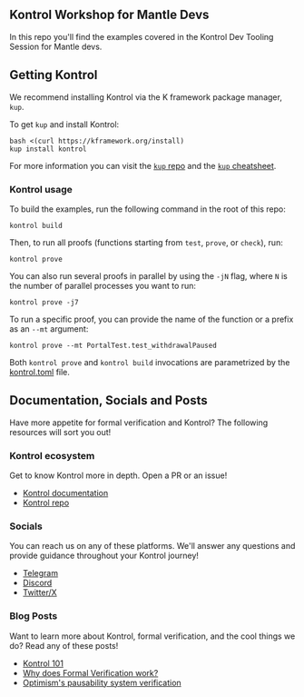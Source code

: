 Kontrol Workshop for Mantle Devs
-------------------------

In this repo you'll find the examples covered in the Kontrol Dev Tooling Session for Mantle devs.

## Getting Kontrol

We recommend installing Kontrol via the K framework package manager, `kup`.

To get `kup` and install Kontrol:
```shell
bash <(curl https://kframework.org/install)
kup install kontrol
```

For more information you can visit the [`kup` repo](https://github.com/runtimeverification/kup) and the [`kup` cheatsheet](https://docs.runtimeverification.com/kontrol/cheatsheets/kup-cheatsheet).

### Kontrol usage

To build the examples, run the following command in the root of this repo:
```shell
kontrol build
```

Then, to run all proofs (functions starting from `test`, `prove`, or `check`), run:
```shell
kontrol prove
```

You can also run several proofs in parallel by using the `-jN` flag, where `N` is the number of parallel processes you want to run:
```shell
kontrol prove -j7
```

To run a specific proof, you can provide the name of the function or a prefix as an `--mt` argument:
```shell
kontrol prove --mt PortalTest.test_withdrawalPaused
```

Both `kontrol prove` and `kontrol build` invocations are parametrized by the [kontrol.toml](kontrol.toml) file.

## Documentation, Socials and Posts

Have more appetite for formal verification and Kontrol? The following resources will sort you out!

### Kontrol ecosystem

Get to know Kontrol more in depth. Open a PR or an issue!

- [Kontrol documentation](https://docs.runtimeverification.com/kontrol/cheatsheets/kup-cheatsheet)
- [Kontrol repo](https://github.com/runtimeverification/kontrol)

### Socials

You can reach us on any of these platforms. We'll answer any questions and provide guidance throughout your Kontrol journey!

- [Telegram](https://t.me/rv_kontrol)
- [Discord](https://discord.com/invite/CurfmXNtbN)
- [Twitter/X](https://x.com/rv_inc)

### Blog Posts

Want to learn more about Kontrol, formal verification, and the cool things we do? Read any of these posts!

- [Kontrol 101](https://runtimeverification.com/blog/kontrol-101)
- [Why does Formal Verification work?](https://runtimeverification.com/blog/formal-verification-lore)
- [Optimism's pausability system verification](https://runtimeverification.com/blog/kontrol-integrated-verification-of-the-optimism-pausability-mechanism)